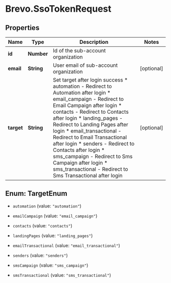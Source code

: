 # Brevo.SsoTokenRequest

## Properties
Name | Type | Description | Notes
------------ | ------------- | ------------- | -------------
**id** | **Number** | Id of the sub-account organization | 
**email** | **String** | User email of sub-account organization | [optional] 
**target** | **String** | Set target after login success * automation - Redirect to Automation after login * email_campaign - Redirect to Email Campaign after login * contacts - Redirect to Contacts after login * landing_pages - Redirect to Landing Pages after login * email_transactional - Redirect to Email Transactional after login * senders - Redirect to Contacts after login * sms_campaign - Redirect to Sms Campaign after login * sms_transactional - Redirect to Sms Transactional after login  | [optional] 


<a name="TargetEnum"></a>
## Enum: TargetEnum


* `automation` (value: `"automation"`)

* `emailCampaign` (value: `"email_campaign"`)

* `contacts` (value: `"contacts"`)

* `landingPages` (value: `"landing_pages"`)

* `emailTransactional` (value: `"email_transactional"`)

* `senders` (value: `"senders"`)

* `smsCampaign` (value: `"sms_campaign"`)

* `smsTransactional` (value: `"sms_transactional"`)




